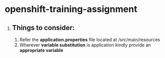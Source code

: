 # openshift-training-assignment

1. ## Things to consider:
    1. Refer the **application.properties** file located at /src/main/resources
    2. Wherever **variable substitution** is application kindly provide an **appropriate variable**
